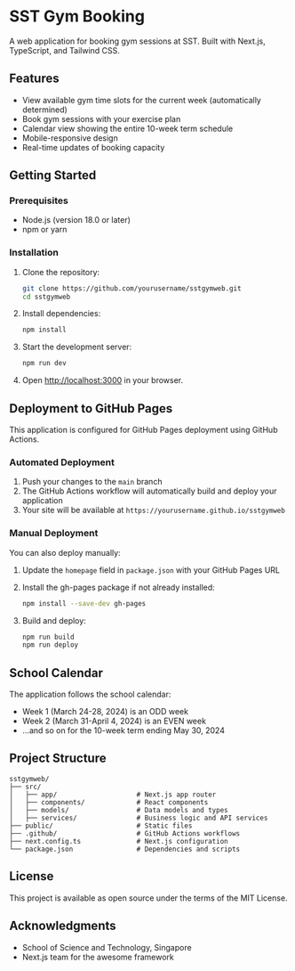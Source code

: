 # SST Gym Booking

A web application for booking gym sessions at SST. Built with Next.js, TypeScript, and Tailwind CSS.

## Features

- View available gym time slots for the current week (automatically determined)
- Book gym sessions with your exercise plan
- Calendar view showing the entire 10-week term schedule
- Mobile-responsive design
- Real-time updates of booking capacity

## Getting Started

### Prerequisites

- Node.js (version 18.0 or later)
- npm or yarn

### Installation

1. Clone the repository:
   ```bash
   git clone https://github.com/yourusername/sstgymweb.git
   cd sstgymweb
   ```

2. Install dependencies:
   ```bash
   npm install
   ```

3. Start the development server:
   ```bash
   npm run dev
   ```

4. Open [http://localhost:3000](http://localhost:3000) in your browser.

## Deployment to GitHub Pages

This application is configured for GitHub Pages deployment using GitHub Actions. 

### Automated Deployment

1. Push your changes to the `main` branch
2. The GitHub Actions workflow will automatically build and deploy your application
3. Your site will be available at `https://yourusername.github.io/sstgymweb`

### Manual Deployment

You can also deploy manually:

1. Update the `homepage` field in `package.json` with your GitHub Pages URL
2. Install the gh-pages package if not already installed:
   ```bash
   npm install --save-dev gh-pages
   ```

3. Build and deploy:
   ```bash
   npm run build
   npm run deploy
   ```

## School Calendar

The application follows the school calendar:
- Week 1 (March 24-28, 2024) is an ODD week
- Week 2 (March 31-April 4, 2024) is an EVEN week
- ...and so on for the 10-week term ending May 30, 2024

## Project Structure

```
sstgymweb/
├── src/
│   ├── app/                    # Next.js app router
│   ├── components/             # React components
│   ├── models/                 # Data models and types
│   ├── services/               # Business logic and API services
├── public/                     # Static files
├── .github/                    # GitHub Actions workflows
├── next.config.ts              # Next.js configuration
└── package.json                # Dependencies and scripts
```

## License

This project is available as open source under the terms of the MIT License.

## Acknowledgments

- School of Science and Technology, Singapore
- Next.js team for the awesome framework
